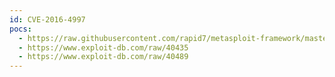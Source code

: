 ```yaml
---
id: CVE-2016-4997
pocs:
  - https://raw.githubusercontent.com/rapid7/metasploit-framework/master/modules/exploits/linux/local/netfilter_priv_esc_ipv4.rb
  - https://www.exploit-db.com/raw/40435
  - https://www.exploit-db.com/raw/40489
---
```

